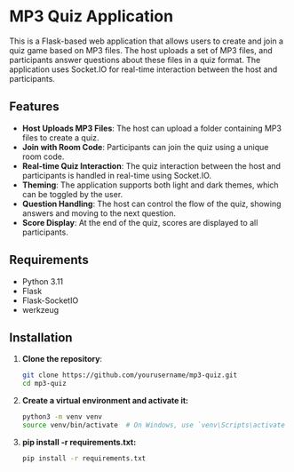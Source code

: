 # MP3 Quiz Application

This is a Flask-based web application that allows users to create and join a quiz game based on MP3 files. The host uploads a set of MP3 files, and participants answer questions about these files in a quiz format. The application uses Socket.IO for real-time interaction between the host and participants.

## Features

- **Host Uploads MP3 Files**: The host can upload a folder containing MP3 files to create a quiz.
- **Join with Room Code**: Participants can join the quiz using a unique room code.
- **Real-time Quiz Interaction**: The quiz interaction between the host and participants is handled in real-time using Socket.IO.
- **Theming**: The application supports both light and dark themes, which can be toggled by the user.
- **Question Handling**: The host can control the flow of the quiz, showing answers and moving to the next question.
- **Score Display**: At the end of the quiz, scores are displayed to all participants.

## Requirements

- Python 3.11
- Flask
- Flask-SocketIO
- werkzeug

## Installation

1. **Clone the repository**:

   ```sh
   git clone https://github.com/yourusername/mp3-quiz.git
   cd mp3-quiz

2. **Create a virtual environment and activate it:**

   ```sh
   python3 -m venv venv
   source venv/bin/activate  # On Windows, use `venv\Scripts\activate

3. **pip install -r requirements.txt:**

   ```sh
   pip install -r requirements.txt


   

